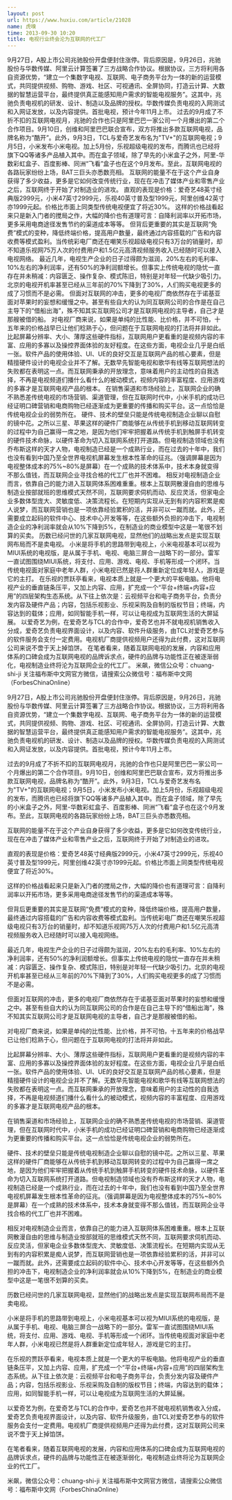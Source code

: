 ```yaml
---
layout: post
url: https://www.huxiu.com/article/21028
name: 虎嗅
time: 2013-09-30 10:20
title: 电视行业终会沦为互联网的代工厂
---
```

9月27日，A股上市公司兆驰股份开盘便封住涨停。背后原因是，9月26日，兆驰股份与华数传媒、阿里云计算签署了三方战略合作协议。根据协议，三方将利用各自资源优势，“建立一个集数字电视、互联网、电子商务平台为一体的新的运营模式，共同提供视频、购物、游戏、社区、可视通讯、全屏协同，打造云计算、大数据的智慧运营平台，最终提供真正能感知用户需求的智能电视服务”。这其中，兆驰负责电视机的研发、设计、制造以及品牌的授权。华数传媒负责电视的入网测试和入网证发放，以及内容提供。首批电视，预计今年11月上市。 过去的9月成了不折不扣的互联网电视月，兆驰的合作也只是阿里巴巴一家公司一个月爆出的第二个合作项目。9月10日，创维和阿里巴巴联合宣布，双方将推出多款互联网电视，品牌名称为“酷开”。此外，9月3日，TCL与爱奇艺发布名为"TV+"的互联网电视；9月5日，小米发布小米电视。加上5月份，乐视超级电视的发布，而腾讯也已经将旗下QQ等诸多产品植入其中。而在盒子领域，除了早先的小米盒子之外，阿里-华数彩虹盒子、百度影棒、同洲“飞看”盒子也在这个9月发布。至此，互联网电视的各路玩家纷纷上场，BAT三巨头亦悉数亮相。 互联网的能量不在于这个产业自身获得了多少收益，更多是它如何改变传统行业，现在在冲击了媒体产业和零售产业之后，互联网终于开始了对制造业的进攻。 直观的表现是价格：爱奇艺48英寸经典版2999元，小米47英寸2999元，乐视40英寸普及型1999元，阿里创维42英寸亦1999元起。价格比市面上同类型传统电视便宜了将近30%。 这样的价格战看起来只是新入门者的搅局之作，大幅的降价也有道理可言：自降利润率以开拓市场，更多采用电商途径发售节约的渠道成本等等。 但背后更重要的其实是互联网“免费”模式的变种，降低终端价格，提高用户数量，最终通过内容搭载的广告和内容收费等模式盈利。当传统彩电厂商还在嘲笑乐视超级电视只有3万台的销量时，却不知道乐视网75万人次的付费用户和1.5亿元高清视频服务收入已经随时可以接入电视网络。 最近几年，电视生产企业的日子过得颇为滋润，20%左右的毛利率、10%左右的净利润率，还有50%的净利润额增长。但事实上传统电视的隐忧一直存在并未稍减：内容匮乏、操作复杂、模式陈旧，特别是对年轻一代缺少吸引力。北京的电视开机率甚至已经从三年前的70%下降到了30%，人们购买电视更多的成了习惯而不是必需。 但面对互联网的冲击，更多的电视厂商依然存在于诺基亚面对苹果时的妄想和缓慢之中。甚至有些自大的认为同互联网公司的合作是在自己主导下的“借船出海”，殊不知其实互联网公司才是互联网电视的主导者，自己才是那艘被借的船。 对电视厂商来说，如果是单纯的比性能、比价格，并不可怕，十五年来的价格战早已让他们稔熟于心，但问题在于互联网电视的打法将并非如此。 比起屏幕分辨率、大小、薄厚这些硬件指标，互联网用户更看重的是视频内容的丰富、应用的多寡以及操控界面体验的友好程度。在这些方面，电视企业几乎是白纸一张。软件产品的使用体验、UI、UE的良好交互是互联网产品的核心要素，但是精擅硬件设计的电视企业并不了解。无数早先智能电视和歌华有线等互联网想法的失败都在表明这一点。而互联网秉承的开放理念，意味着用户的主动性的自我选择，不再是电视频道们播什么看什么的被动模式，视频内容的丰富程度、应用游戏的多寡才是互联网电视产品的根本。 在销售渠道和市场经验上，互联网企业的确不熟悉差传统电视的市场营销、渠道管理，但在互联网时代中，小米手机的成功已经证明口碑营销和电商购物已经逐渐成为更重要的传播和购买平台。这一点恰恰是传统电视企业的弱势所在。 硬件、技术的壁垒只能是传统电视制造企业聊以自慰的镜中花。之所以三星、苹果这样的硬件厂商能够在从传统手机到移动互联网转变的过程中为自己赢得一席之地，是因为他们牢牢把握着从传统手机到触屏手机转变的硬件技术命脉，以硬件革命为切入互联网系统打开道路。但电视制造领域也没有乔布斯这样的天才人物，电视制造已经是一个成熟行业，而在过去的十年中，我们也没有看到中国乃至全世界电视机屏幕发生根本性革命的征兆。（强调屏幕是因为电视整体成本的75%~80%是屏幕）在一个成熟的技术体系中，技术本身就变得不那么值钱，而互联网企业寻找合格的代工厂也并不困难。 相反对电视制造企业而言，依靠自己的能力进入互联网体系困难重重。根本上互联网散漫自由的思维与制造业按部就班的思维模式天然不同，互联网要求伺机而动、反应灵活，但家电企业多数体型庞大、灵敏度低、决策流程长。在短期内实现从无到有的内容积累是痴人说梦，而互联网营销也是一项依靠经验累积的活，并非可以一蹴而就。此外，还需要成立起码的软件中心、技术中心开发等等，在这些额外负担的冲击下，电视制造企业的净利润率就会从10%下降到5%，在制造业的商业模型中这是一笔很不划算的买卖。 历数已经问世的几家互联网电视，显然他们的战略出发点是实现互联网布局而不是卖电视。 小米是将手机的思路带到电视上，小米电视基本可以视为MIUI系统的电视版，是从属于手机、电视、电脑三屏合一战略下的一部分。雷军一直试图围绕MIUI系统，将支付、应用、游戏、电视、手机等形成一个闭环。当传统电视面对家庭中老年人群，小米电视已然是将人群重新定位成年轻人，游戏是它的主打。 在乐视的贾跃亭看来，电视本质上就是一个更大的平板电脑。他将电视产业的垂直链条压平，又加上内容、应用，扩充成一个“平台+终端+内容+应用”的四层架构生态系统。从下往上依次是：云视频平台和电子商务平台，负责分发内容及硬件产品；内容，包括乐视影业、乐视采购及自制的版权节目；终端，内容达到的载体；应用，如同智能手机一样，可以让电视成为互联网生活的大屏延展。 以爱奇艺为例，在爱奇艺与TCL的合作中，爱奇艺也并不就电视机销售收入分成，爱奇艺负责电视界面设计，以及内容、软件升级服务，由TCL对爱奇艺参与的软件服务会支付一定费用。电视机厂商提供视频用户还得为此付费，这对互联网公司来说不啻于天上掉馅饼。 在笔者看来，随着互联网电视的发展，内容和应用体系的口碑会成为互联网电视的品牌诉求点，硬件的品牌与功能性正在被逐渐弱化，电视制造业终将沦为互联网企业的代工厂。 米飙，微信公众号：chuang-shi-ji 关注福布斯中文网官方微信，请搜索公众微信号：福布斯中文网（ForbesChinaOnline）

9月27日，A股上市公司兆驰股份开盘便封住涨停。背后原因是，9月26日，兆驰股份与华数传媒、阿里云计算签署了三方战略合作协议。根据协议，三方将利用各自资源优势，“建立一个集数字电视、互联网、电子商务平台为一体的新的运营模式，共同提供视频、购物、游戏、社区、可视通讯、全屏协同，打造云计算、大数据的智慧运营平台，最终提供真正能感知用户需求的智能电视服务”。这其中，兆驰负责电视机的研发、设计、制造以及品牌的授权。华数传媒负责电视的入网测试和入网证发放，以及内容提供。首批电视，预计今年11月上市。

过去的9月成了不折不扣的互联网电视月，兆驰的合作也只是阿里巴巴一家公司一个月爆出的第二个合作项目。9月10日，创维和阿里巴巴联合宣布，双方将推出多款互联网电视，品牌名称为“酷开”。此外，9月3日，TCL与爱奇艺发布名为"TV+"的互联网电视；9月5日，小米发布小米电视。加上5月份，乐视超级电视的发布，而腾讯也已经将旗下QQ等诸多产品植入其中。而在盒子领域，除了早先的小米盒子之外，阿里-华数彩虹盒子、百度影棒、同洲“飞看”盒子也在这个9月发布。至此，互联网电视的各路玩家纷纷上场，BAT三巨头亦悉数亮相。

互联网的能量不在于这个产业自身获得了多少收益，更多是它如何改变传统行业，现在在冲击了媒体产业和零售产业之后，互联网终于开始了对制造业的进攻。

直观的表现是价格：爱奇艺48英寸经典版2999元，小米47英寸2999元，乐视40英寸普及型1999元，阿里创维42英寸亦1999元起。价格比市面上同类型传统电视便宜了将近30%。

这样的价格战看起来只是新入门者的搅局之作，大幅的降价也有道理可言：自降利润率以开拓市场，更多采用电商途径发售节约的渠道成本等等。

但背后更重要的其实是互联网“免费”模式的变种，降低终端价格，提高用户数量，最终通过内容搭载的广告和内容收费等模式盈利。当传统彩电厂商还在嘲笑乐视超级电视只有3万台的销量时，却不知道乐视网75万人次的付费用户和1.5亿元高清视频服务收入已经随时可以接入电视网络。

最近几年，电视生产企业的日子过得颇为滋润，20%左右的毛利率、10%左右的净利润率，还有50%的净利润额增长。但事实上传统电视的隐忧一直存在并未稍减：内容匮乏、操作复杂、模式陈旧，特别是对年轻一代缺少吸引力。北京的电视开机率甚至已经从三年前的70%下降到了30%，人们购买电视更多的成了习惯而不是必需。

但面对互联网的冲击，更多的电视厂商依然存在于诺基亚面对苹果时的妄想和缓慢之中。甚至有些自大的认为同互联网公司的合作是在自己主导下的“借船出海”，殊不知其实互联网公司才是互联网电视的主导者，自己才是那艘被借的船。

对电视厂商来说，如果是单纯的比性能、比价格，并不可怕，十五年来的价格战早已让他们稔熟于心，但问题在于互联网电视的打法将并非如此。

比起屏幕分辨率、大小、薄厚这些硬件指标，互联网用户更看重的是视频内容的丰富、应用的多寡以及操控界面体验的友好程度。在这些方面，电视企业几乎是白纸一张。软件产品的使用体验、UI、UE的良好交互是互联网产品的核心要素，但是精擅硬件设计的电视企业并不了解。无数早先智能电视和歌华有线等互联网想法的失败都在表明这一点。而互联网秉承的开放理念，意味着用户的主动性的自我选择，不再是电视频道们播什么看什么的被动模式，视频内容的丰富程度、应用游戏的多寡才是互联网电视产品的根本。

在销售渠道和市场经验上，互联网企业的确不熟悉差传统电视的市场营销、渠道管理，但在互联网时代中，小米手机的成功已经证明口碑营销和电商购物已经逐渐成为更重要的传播和购买平台。这一点恰恰是传统电视企业的弱势所在。

硬件、技术的壁垒只能是传统电视制造企业聊以自慰的镜中花。之所以三星、苹果这样的硬件厂商能够在从传统手机到移动互联网转变的过程中为自己赢得一席之地，是因为他们牢牢把握着从传统手机到触屏手机转变的硬件技术命脉，以硬件革命为切入互联网系统打开道路。但电视制造领域也没有乔布斯这样的天才人物，电视制造已经是一个成熟行业，而在过去的十年中，我们也没有看到中国乃至全世界电视机屏幕发生根本性革命的征兆。（强调屏幕是因为电视整体成本的75%~80%是屏幕）在一个成熟的技术体系中，技术本身就变得不那么值钱，而互联网企业寻找合格的代工厂也并不困难。

相反对电视制造企业而言，依靠自己的能力进入互联网体系困难重重。根本上互联网散漫自由的思维与制造业按部就班的思维模式天然不同，互联网要求伺机而动、反应灵活，但家电企业多数体型庞大、灵敏度低、决策流程长。在短期内实现从无到有的内容积累是痴人说梦，而互联网营销也是一项依靠经验累积的活，并非可以一蹴而就。此外，还需要成立起码的软件中心、技术中心开发等等，在这些额外负担的冲击下，电视制造企业的净利润率就会从10%下降到5%，在制造业的商业模型中这是一笔很不划算的买卖。

历数已经问世的几家互联网电视，显然他们的战略出发点是实现互联网布局而不是卖电视。

小米是将手机的思路带到电视上，小米电视基本可以视为MIUI系统的电视版，是从属于手机、电视、电脑三屏合一战略下的一部分。雷军一直试图围绕MIUI系统，将支付、应用、游戏、电视、手机等形成一个闭环。当传统电视面对家庭中老年人群，小米电视已然是将人群重新定位成年轻人，游戏是它的主打。

在乐视的贾跃亭看来，电视本质上就是一个更大的平板电脑。他将电视产业的垂直链条压平，又加上内容、应用，扩充成一个“平台+终端+内容+应用”的四层架构生态系统。从下往上依次是：云视频平台和电子商务平台，负责分发内容及硬件产品；内容，包括乐视影业、乐视采购及自制的版权节目；终端，内容达到的载体；应用，如同智能手机一样，可以让电视成为互联网生活的大屏延展。

以爱奇艺为例，在爱奇艺与TCL的合作中，爱奇艺也并不就电视机销售收入分成，爱奇艺负责电视界面设计，以及内容、软件升级服务，由TCL对爱奇艺参与的软件服务会支付一定费用。电视机厂商提供视频用户还得为此付费，这对互联网公司来说不啻于天上掉馅饼。

在笔者看来，随着互联网电视的发展，内容和应用体系的口碑会成为互联网电视的品牌诉求点，硬件的品牌与功能性正在被逐渐弱化，电视制造业终将沦为互联网企业的代工厂。

米飙，微信公众号：chuang-shi-ji 关注福布斯中文网官方微信，请搜索公众微信号：福布斯中文网（ForbesChinaOnline）

